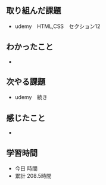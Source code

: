 ## 取り組んだ課題
- udemy　HTML,CSS　セクション12
## わかったこと
- 
## 次やる課題
- udemy　続き
## 感じたこと
- 
## 学習時間
- 今日 時間
- 累計 208.5時間
